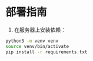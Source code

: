 # 部署指南

1. 在服务器上安装依赖：
```bash
python3 -m venv venv
source venv/bin/activate
pip install -r requirements.txt